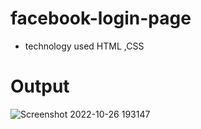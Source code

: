 # facebook-login-page 
* technology used HTML ,CSS

# Output

![Screenshot 2022-10-26 193147](https://user-images.githubusercontent.com/105235204/198047462-6ace245c-90fe-416c-8714-76a61d6ceb90.jpg)
